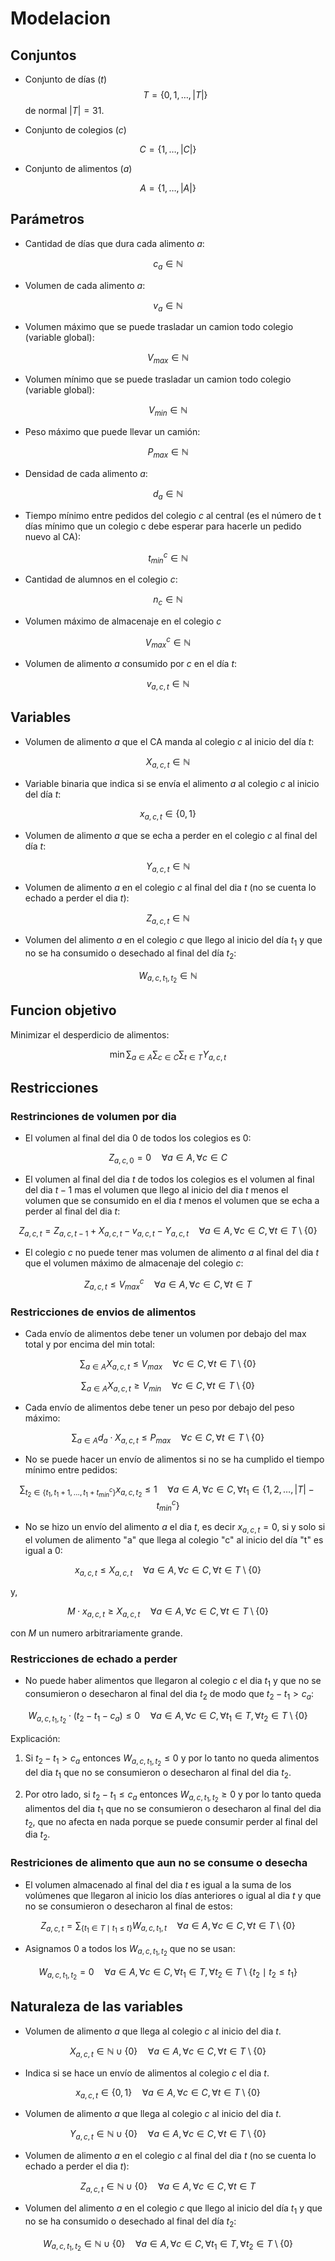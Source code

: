 # Modelacion

## Conjuntos

- Conjunto de días ($t$)
$$
T = \{0, 1,\ldots,|T|\}
$$
de normal $|T|=31$.

- Conjunto de colegios ($c$)

$$
C =  \{1,\ldots,|C|\}
$$

- Conjunto de alimentos ($a$)

$$
A = \{1,\ldots,|A|\}
$$

## Parámetros

- Cantidad de días que dura cada alimento $a$:

$$
c_a \in \mathbb{N}
$$

- Volumen de cada alimento $a$:

$$
v_a \in \mathbb{N}
$$

- Volumen máximo que se puede trasladar un camion todo colegio (variable global):

$$
V_{max} \in \mathbb{N}
$$

- Volumen mínimo que se puede trasladar un camion todo colegio (variable global):

$$
V_{min} \in \mathbb{N}
$$

- Peso máximo que puede llevar un camión:

$$
P_{max} \in \mathbb{N}
$$

- Densidad de cada alimento $a$:

$$
d_a \in \mathbb{N}
$$

- Tiempo mínimo entre pedidos del colegio $c$ al central (es el número de t días mínimo que un colegio c debe esperar para hacerle un pedido nuevo al CA):

$$
t^c_{min} \in \mathbb{N}
$$

- Cantidad de alumnos en el colegio $c$:

$$
n_c \in \mathbb{N}
$$

- Volumen máximo de almacenaje en el colegio $c$

$$
V_{max}^c \in \mathbb{N}
$$

- Volumen de alimento $a$ consumido por $c$ en el día $t$:

$$
v_{a,c,t} \in \mathbb{N}
$$

## Variables

- Volumen de alimento $a$ que el CA manda al colegio $c$ al inicio del día $t$:

$$
X_{a,c,t} \in \mathbb{N}
$$

- Variable binaria que indica si se envía el alimento $a$ al colegio $c$ al inicio del día $t$:

$$
x_{a,c,t} \in \{0,1\}
$$

- Volumen de alimento $a$ que se echa a perder en el colegio $c$ al final del día $t$:

$$
Y_{a,c,t} \in \mathbb{N}
$$

- Volumen de alimento $a$ en el colegio $c$ al final del dia $t$ (no se cuenta lo echado a perder el dia $t$):

$$
Z_{a,c,t} \in \mathbb{N}
$$

- Volumen del alimento $a$ en el colegio $c$ que llego al inicio del día $t_1$ y que no se ha consumido o desechado al final del día $t_2$:

$$
W_{a,c,t_1,t_2} \in \mathbb{N}
$$

## Funcion objetivo

Minimizar el desperdicio de alimentos:

$$
\min \sum_{a \in A} \sum_{c \in C} \sum_{t \in T} Y_{a,c,t}
$$

## Restricciones

### Restrinciones de volumen por dia

- El volumen al final del dia $0$ de todos los colegios es $0$:

$$
Z_{a,c,0} = 0 \quad \forall a \in A, \forall c \in C
$$

- El volumen al final del dia $t$ de todos los colegios es el volumen al final del dia $t-1$ mas el volumen que llego al inicio del dia $t$ menos el volumen que se consumido en el dia $t$ menos el volumen que se echa a perder al final del dia $t$:

$$
Z_{a,c,t} = Z_{a,c,t-1} + X_{a,c,t} - v_{a,c,t} - Y_{a,c,t} \quad \forall a \in A, \forall c \in C, \forall t \in T \setminus \{0\}
$$

- El colegio $c$ no puede tener mas volumen de alimento $a$ al final del dia $t$ que el volumen máximo de almacenaje del colegio $c$:

$$
Z_{a,c,t} \leq V_{max}^c \quad \forall a \in A, \forall c \in C, \forall t \in T
$$

### Restricciones de envios de alimentos

- Cada envío de alimentos debe tener un volumen por debajo del max total y por encima del min total:

$$
\sum_{a \in A} X_{a,c,t} \leq V_{max} \quad \forall c \in C, \forall t \in T \setminus \{0\}
$$

$$
\sum_{a \in A} X_{a,c,t} \geq V_{min} \quad \forall c \in C, \forall t \in T \setminus \{0\}
$$

- Cada envío de alimentos debe tener un peso por debajo del peso máximo:

$$
\sum_{a \in A} d_a \cdot X_{a,c,t} \leq P_{max} \quad \forall c \in C, \forall t \in T \setminus \{0\}
$$

- No se puede hacer un envío de alimentos si no se ha cumplido el tiempo mínimo entre pedidos:

$$
\sum_{t_2 \in \{t_1, t_1+1, \ldots, t_1+t^c_{min}\}} x_{a,c,t_2} \leq 1 \quad \forall a \in A, \forall c \in C, \forall t_1 \in \{1, 2, \ldots, |T|-t^c_{min}\}
$$

- No se hizo un envío del alimento $a$ el dia $t$, es decir $x_{a,c,t} = 0$, si y solo si el volumen de alimento "a" que llega al colegio "c" al inicio del día "t" es igual a 0:

$$
x_{a,c,t} \leq X_{a,c,t} \quad \forall a \in A, \forall c \in C, \forall t \in T \setminus \{0\}
$$

y,

$$
M \cdot x_{a,c,t} \geq X_{a,c,t} \quad \forall a \in A, \forall c \in C, \forall t \in T \setminus \{0\}
$$

con $M$ un numero arbitrariamente grande.

### Restricciones de echado a perder

- No puede haber alimentos que llegaron al colegio $c$ el dia $t_1$ y que no se consumieron o desecharon al final del dia $t_2$ de modo que $t_2 - t_1 > c_a$:

$$
W_{a,c,t_1,t_2} \cdot (t_2 - t_1 - c_a) \leq 0 \quad \forall a \in A, \forall c \in C, \forall t_1 \in T, \forall t_2 \in T \setminus \{0\}
$$

Explicación:

1. Si $t_2 - t_1 > c_a$ entonces $W_{a,c,t_1,t_2} \leq 0$ y por lo tanto no queda alimentos del dia $t_1$ que no se consumieron o desecharon al final del dia $t_2$.

2. Por otro lado, si $t_2 - t_1 \leq c_a$ entonces $W_{a,c,t_1,t_2} \geq 0$ y por lo tanto queda alimentos del dia $t_1$ que no se consumieron o desecharon al final del dia $t_2$, que no afecta en nada porque se puede consumir perder al final del dia $t_2$.

### Restriciones de alimento que aun no se consume o desecha

- El volumen almacenado al final del dia $t$ es igual a la suma de los volúmenes que llegaron al inicio los días anteriores o igual al dia $t$ y que no se consumieron o desecharon al final de estos:

$$
Z_{a,c,t} = \sum_{ \{ t_1 \in T \mid t_1 \leq t \} } W_{a,c,t_1,t} \quad \forall a \in A, \forall c \in C, \forall t \in T \setminus \{0\}
$$

- Asignamos $0$ a todos los $W_{a,c,t_1,t_2}$ que no se usan:

$$
W_{a,c,t_1,t_2} = 0 \quad \forall a \in A, \forall c \in C, \forall t_1 \in T, \forall t_2 \in T \setminus \{ t_2 \mid t_2 \leq t_1 \}
$$

## Naturaleza de las variables

- Volumen de alimento $a$ que llega al colegio $c$ al inicio del dia $t$.

$$
X_{a,c,t} \in \mathbb{N} \cup \{ 0 \} \quad \forall a \in A, \forall c \in C, \forall t \in T \setminus \{0\}
$$

- Indica si se hace un envío de alimentos al colegio $c$ el dia $t$.

$$
x_{a,c,t} \in \{ 0, 1 \} \quad \forall a \in A, \forall c \in C, \forall t \in T \setminus \{0\}
$$

- Volumen de alimento $a$ que llega al colegio $c$ al inicio del dia $t$.

$$
Y_{a,c,t} \in \mathbb{N} \cup \{ 0 \} \quad \forall a \in A, \forall c \in C, \forall t \in T \setminus \{0\}
$$

- Volumen de alimento $a$ en el colegio $c$ al final del dia $t$ (no se cuenta lo echado a perder el dia $t$):

$$
Z_{a,c,t} \in \mathbb{N} \cup \{ 0 \} \quad \forall a \in A, \forall c \in C, \forall t \in T
$$

- Volumen del alimento $a$ en el colegio $c$ que llego al inicio del día $t_1$ y que no se ha consumido o desechado al final del día $t_2$:

$$
W_{a,c,t_1,t_2} \in \mathbb{N} \cup \{ 0 \} \quad \forall a \in A, \forall c \in C, \forall t_1 \in T, \forall t_2 \in T \setminus \{0\}
$$
